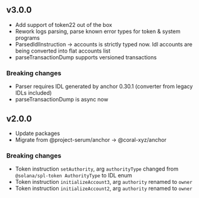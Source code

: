 ## v3.0.0
- Add support of token22 out of the box
- Rework logs parsing, parse known error types for token & system programs
- ParsedIdlInstruction -> accounts is strictly typed now. Idl accounts are being converted into flat accounts list
- parseTransactionDump supports versioned transactions

### Breaking changes
- Parser requires IDL generated by anchor 0.30.1 (converter from legacy IDLs included)
- parseTransactionDump is async now

## v2.0.0

- Update packages
- Migrate from @project-serum/anchor -> @coral-xyz/anchor

### Breaking changes
- Token instruction `setAuthority`, arg `authorityType` changed from `@solana/spl-token AuthorityType` to IDL enum
- Token instruction `initializeAccount3`, arg `authority` renamed to `owner`
- Token instruction `initializeAccount2`, arg `authority` renamed to `owner`